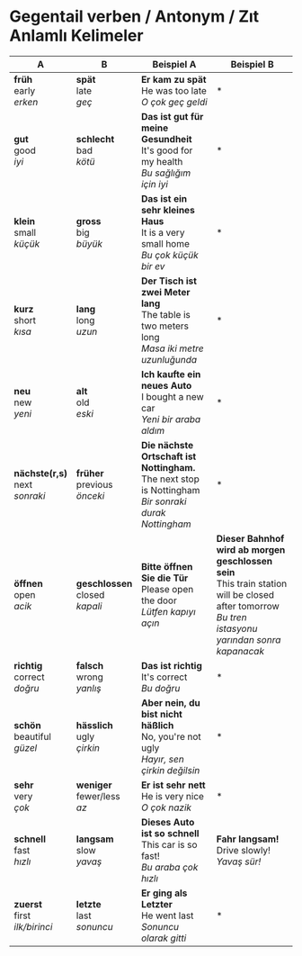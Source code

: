 # Gegentail verben / 	Antonym / Zıt Anlamlı Kelimeler

A | B | Beispiel A | Beispiel B
--- | --- | --- | ---
**früh**<br>early<br>_erken_ | **spät**<br>late<br>_geç_ | **Er kam zu spät**<br>He was too late<br>_O çok geç geldi_ | *
**gut**<br>good<br>_iyi_ | **schlecht**<br>bad<br>_kötü_ | **Das ist gut für meine Gesundheit**<br>It's good for my health<br>_Bu sağlığım için iyi_ | *
**klein**<br>small<br>_küçük_ | **gross**<br>big<br>_büyük_ | **Das ist ein sehr kleines Haus**<br>It is a very small home<br>_Bu çok küçük bir ev_  | *
**kurz**<br>short<br>_kısa_ | **lang**<br>long<br>_uzun_ | **Der Tisch ist zwei Meter lang**<br>The table is two meters long<br>_Masa iki metre uzunluğunda_ | *
**neu**<br>new<br>_yeni_ | **alt**<br>old<br>_eski_ | **Ich kaufte ein neues Auto**<br>I bought a new car<br>_Yeni bir araba aldım_ | *
**nächste(r,s)**<br>next<br>_sonraki_ | **früher**<br>previous<br>_önceki_ | **Die nächste Ortschaft ist Nottingham.**<br>The next stop is Nottingham<br>_Bir sonraki durak Nottingham_ | *
**öffnen**<br>open<br>_acik_ | **geschlossen**<br>closed<br>_kapali_ | **Bitte öffnen Sie die Tür**<br>Please open the door<br>_Lütfen kapıyı açın_ | **Dieser Bahnhof wird ab morgen geschlossen sein**<br>This train station will be closed after tomorrow<br>_Bu tren istasyonu yarından sonra kapanacak_
**richtig**<br>correct<br>_doğru_ | **falsch**<br>wrong<br>_yanlış_ | **Das ist richtig**<br>It's correct<br>_Bu doğru_ | *
**schön**<br>beautiful<br>_güzel_ | **hässlich**<br>ugly<br>_çirkin_ | **Aber nein, du bist nicht häßlich**<br>No, you're not ugly<br>_Hayır, sen çirkin değilsin_ | *
**sehr**<br>very<br>_çok_ | **weniger**<br>fewer/less<br>_az_ | **Er ist sehr nett**<br>He is very nice<br>_O çok nazik_ | *
**schnell**<br>fast<br>_hızlı_ | **langsam**<br>slow<br>_yavaş_ | **Dieses Auto ist so schnell**<br>This car is so fast!<br>_Bu araba çok hızlı_ | **Fahr langsam!**<br>Drive slowly!<br>_Yavaş sür!_
**zuerst**<br>first<br>_ilk/birinci_ | **letzte**<br>last<br>_sonuncu_ | **Er ging als Letzter**<br>He went last<br>_Sonuncu olarak gitti_ | *
